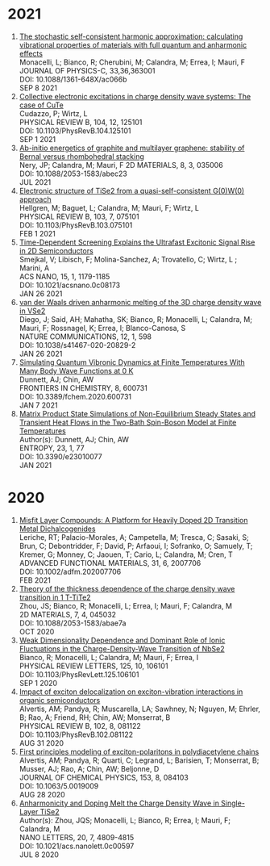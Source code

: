 # 2021
1. [The stochastic self-consistent harmonic approximation: calculating vibrational properties of materials with full quantum and anharmonic effects](https://arxiv.org/abs/2103.03973)  
Monacelli, L; Bianco, R; Cherubini, M; Calandra, M; Errea, I; Mauri, F  
JOURNAL OF PHYSICS-C, 33,36,363001  
DOI: 10.1088/1361-648X/ac066b  
SEP 8 2021  
2. [Collective electronic excitations in charge density wave systems: The case of CuTe](link)  
Cudazzo, P; Wirtz, L  
PHYSICAL REVIEW B, 104, 12, 125101  
DOI: 10.1103/PhysRevB.104.125101  
SEP 1 2021  
3. [Ab-initio energetics of graphite and multilayer graphene: stability of Bernal versus rhombohedral stacking](link)  
Nery, JP; Calandra, M; Mauri, F 
2D MATERIALS, 8, 3, 035006  
DOI: 10.1088/2053-1583/abec23  
JUL 2021 
4. [Electronic structure of TiSe2 from a quasi-self-consistent G(0)W(0) approach](link)  
Hellgren, M; Baguet, L; Calandra, M; Mauri, F; Wirtz, L   
PHYSICAL REVIEW B, 103, 7, 075101  
DOI: 10.1103/PhysRevB.103.075101  
FEB 1 2021  
5. [Time-Dependent Screening Explains the Ultrafast Excitonic Signal Rise in 2D Semiconductors](link)  
Smejkal, V; Libisch, F; Molina-Sanchez, A; Trovatello, C; Wirtz, L ; Marini, A  
ACS NANO, 15, 1, 1179-1185  
DOI: 10.1021/acsnano.0c08173  
JAN 26 2021 
6. [van der Waals driven anharmonic melting of the 3D charge density wave in VSe2](link)  
Diego, J; Said, AH; Mahatha, SK; Bianco, R; Monacelli, L; Calandra, M; Mauri, F; Rossnagel, K; Errea, I; Blanco-Canosa, S  
NATURE COMMUNICATIONS, 12, 1, 598  
DOI: 10.1038/s41467-020-20829-2  
JAN 26 2021  
7. [Simulating Quantum Vibronic Dynamics at Finite Temperatures With Many Body Wave Functions at 0 K](link)  
Dunnett, AJ; Chin, AW  
FRONTIERS IN CHEMISTRY, 8, 600731  
DOI: 10.3389/fchem.2020.600731  
JAN 7 2021
8. [Matrix Product State Simulations of Non-Equilibrium Steady States and Transient Heat Flows in the Two-Bath Spin-Boson Model at Finite Temperatures](link)    
Author(s): Dunnett, AJ; Chin, AW   
ENTROPY, 23, 1, 77  
DOI: 10.3390/e23010077  
JAN 2021  

# 2020

1. [Misfit Layer Compounds: A Platform for Heavily Doped 2D Transition Metal Dichalcogenides](link)      
Leriche, RT; Palacio-Morales, A; Campetella, M; Tresca, C; Sasaki, S; Brun, C; Debontridder, F; David, P; Arfaoui, I; Sofranko, O; Samuely, T; Kremer, G; Monney, C; Jaouen, T; Cario, L; Calandra, M; Cren, T      
ADVANCED FUNCTIONAL MATERIALS, 31, 6, 2007706  
DOI: 10.1002/adfm.202007706  
FEB 2021  
2. [Theory of the thickness dependence of the charge density wave transition in 1 T-TiTe2](link)  
Zhou, JS; Bianco, R; Monacelli, L; Errea, I; Mauri, F; Calandra, M    
2D MATERIALS, 7, 4, 045032  
DOI: 10.1088/2053-1583/abae7a  
OCT 2020  
3. [Weak Dimensionality Dependence and Dominant Role of Ionic Fluctuations in the Charge-Density-Wave Transition of NbSe2](link)      
Bianco, R; Monacelli, L; Calandra, M; Mauri, F; Errea, I    
PHYSICAL REVIEW LETTERS, 125, 10, 106101  
DOI: 10.1103/PhysRevLett.125.106101  
SEP 1 2020  
4. [Impact of exciton delocalization on exciton-vibration interactions in organic semiconductors](link)    
Alvertis, AM; Pandya, R; Muscarella, LA; Sawhney, N; Nguyen, M; Ehrler, B; Rao, A; Friend, RH; Chin, AW; Monserrat, B    
PHYSICAL REVIEW B, 102, 8, 081122  
DOI: 10.1103/PhysRevB.102.081122  
AUG 31 2020  
5. [First principles modeling of exciton-polaritons in polydiacetylene chains](link)    
Alvertis, AM; Pandya, R; Quarti, C; Legrand, L; Barisien, T; Monserrat, B; Musser, AJ; Rao, A; Chin, AW; Beljonne, D  
JOURNAL OF CHEMICAL PHYSICS, 153, 8, 084103  
DOI: 10.1063/5.0019009  
AUG 28 2020  
6. [Anharmonicity and Doping Melt the Charge Density Wave in Single-Layer TiSe2](link)  
Author(s): Zhou, JQS; Monacelli, L; Bianco, R; Errea, I; Mauri, F; Calandra, M  
NANO LETTERS, 20, 7, 4809-4815  
DOI: 10.1021/acs.nanolett.0c00597  
JUL 8 2020  





  


